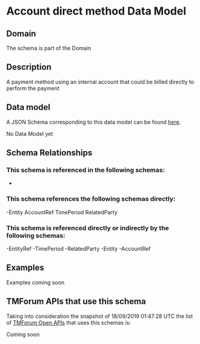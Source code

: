 # Account direct method Data Model

## Domain

The  schema is part of the  Domain

## Description

A payment method using an internal account that could be billed directly to perform the payment

## Data model

A JSON Schema corresponding to this data model can be found
[here](https://github.com/tmforum-rand/schemas/blob/master/EngagedParty/AccountDirectMethod.schema.json).

No Data Model yet

## Schema Relationships

### This schema is referenced in the following schemas:

-

### This schema references the following schemas directly:

-Entity
AccountRef
TimePeriod
RelatedParty

### This schema is referenced directly or indirectly by the following schemas:

-EntityRef
-TimePeriod
-RelatedParty
-Entity
-AccountRef



## Examples

Examples coming soon

## TMForum APIs that use this schema

Taking into consideration the snapshot of 18/09/2019 01:47:28 UTC the list of [TMForum Open APIs](https://www.tmforum.org/open-apis/) that uses this schemas is:

Coming soon